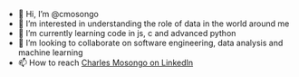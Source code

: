 - 👋 Hi, I’m @cmosongo
- 👀 I’m interested in understanding the role of data in the world around me
- 🌱 I’m currently learning code in js, c and advanced python 
- 💞️ I’m looking to collaborate on software engineering, data analysis and machine learning
- 📫 How to reach [Charles Mosongo on LinkedIn](https://www.linkedin.com/in/charles-mosongo/)

<!---
cmosongo/cmosongo is a ✨ special ✨ repository because its `README.md` (this file) appears on your GitHub profile.
You can click the Preview link to take a look at your changes.
--->
